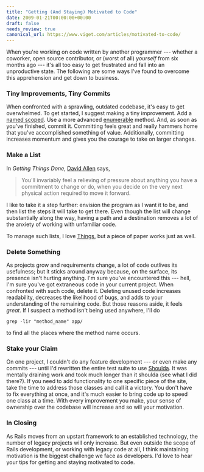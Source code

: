 ```yaml
---
title: "Getting (And Staying) Motivated to Code"
date: 2009-01-21T00:00:00+00:00
draft: false
needs_review: true
canonical_url: https://www.viget.com/articles/motivated-to-code/
---
```


When you're working on code written by another programmer --- whether a
coworker, open source contributor, or (worst of all) *yourself* from six
months ago --- it's all too easy to get frustrated and fall into an
unproductive state. The following are some ways I've found to overcome
this apprehension and get down to business.

### Tiny Improvements, Tiny Commits

When confronted with a sprawling, outdated codebase, it's easy to get
overwhelmed. To get started, I suggest making a tiny improvement. Add a
[named
scoped](http://ryandaigle.com/articles/2008/3/24/what-s-new-in-edge-rails-has-finder-functionality).
Use a more advanced
[enumerable](http://www.ruby-doc.org/core/classes/Enumerable.html)
method. And, as soon as you've finished, commit it. Committing feels
great and really hammers home that you've accomplished something of
value. Additionally, committing increases momentum and gives you the
courage to take on larger changes.

### Make a List

In *Getting Things Done*, [David Allen](http://www.davidco.com/) says,

> You'll invariably feel a relieving of pressure about anything you have
> a commitment to change or do, when you decide on the very next
> physical action required to move it forward.

I like to take it a step further: envision the program as I want it to
be, and then list the steps it will take to get there. Even though the
list will change substantially along the way, having a path and a
destination removes a lot of the anxiety of working with unfamiliar
code.

To manage such lists, I love [Things](https://culturedcode.com/things/),
but a piece of paper works just as well.

### Delete Something

As projects grow and requirements change, a lot of code outlives its
usefulness; but it sticks around anyway because, on the surface, its
presence isn't hurting anything. I'm sure you've encountered this ---
hell, I'm sure you've got extraneous code in your current project. When
confronted with such code, delete it. Deleting unused code increases
readability, decreases the likelihood of bugs, and adds to your
understanding of the remaining code. But those reasons aside, it feels
*great*. If I suspect a method isn't being used anywhere, I'll do

    grep -lir "method_name" app/

to find all the places where the method name occurs.

### Stake your Claim

On one project, I couldn't do any feature development --- or even make
any commits --- until I'd rewritten the entire test suite to use
[Shoulda](http://thoughtbot.com/projects/shoulda/). It was mentally
draining work and took much longer than it shoulda (see what I did
there?). If you need to add functionality to one specific piece of the
site, take the time to address those classes and call it a victory. You
don't have to fix everything at once, and it's much easier to bring code
up to speed one class at a time. With every improvement you make, your
sense of ownership over the codebase will increase and so will your
motivation.

### In Closing

As Rails moves from an upstart framework to an established technology,
the number of legacy projects will only increase. But even outside the
scope of Rails development, or working with legacy code at all, I think
maintaining motivation is the biggest challenge we face as developers.
I'd love to hear your tips for getting and staying motivated to code.

